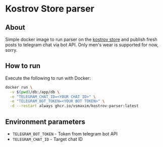 # Kostrov Store parser

## About

Simple docker image to run parser on the [kostrov store](http://kostrovstore.com/) and publish fresh posts to telegram 
chat via bot API. Only men's wear is supported for now, sorry. 

## How to run

Execute the following to run with Docker:
```bash
docker run \
  -v $(pwd)/db:/app/db \
  -e "TELEGRAM_CHAT_ID=<YOUR CHAT ID>" \
  -e "TELEGRAM_BOT_TOKEN=<YOUR BOT TOKEN>" \
  -d --restart always ghcr.io/vsmaxim/kostrov-parser:latest
```

## Environment parameters

- `TELEGRAM_BOT_TOKEN` - Token from telegram bot API
- `TELEGRAM_CHAT_ID` - Target chat ID
 